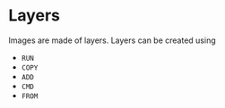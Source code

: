 # Layers

Images are made of layers. Layers can be created using

- `RUN`
- `COPY`
- `ADD`
- `CMD`
- `FROM`
